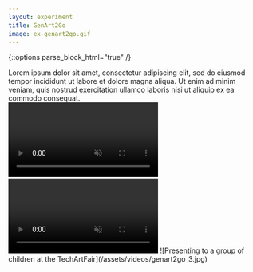 ```yaml
---
layout: experiment
title: GenArt2Go
image: ex-genart2go.gif
---
```


{::options parse_block_html="true" /}

<div class="flex-wrapper post m-col">
<div class="flex-column _50 m-margin">
Lorem ipsum dolor sit amet, consectetur adipiscing elit, sed do eiusmod tempor incididunt ut labore et dolore magna aliqua. Ut enim ad minim veniam, quis nostrud exercitation ullamco laboris nisi ut aliquip ex ea commodo consequat.

</div>
<div class="flex-column _50 m-margin">
<video src="/assets/videos/genart2go_1.mp4" autoplay loop muted playsinline></video>
<video src="/assets/videos/genart2go_2.mp4" autoplay loop muted playsinline></video>
![Presenting to a group of children at the TechArtFair](/assets/videos/genart2go_3.jpg)
</div>
</div>
